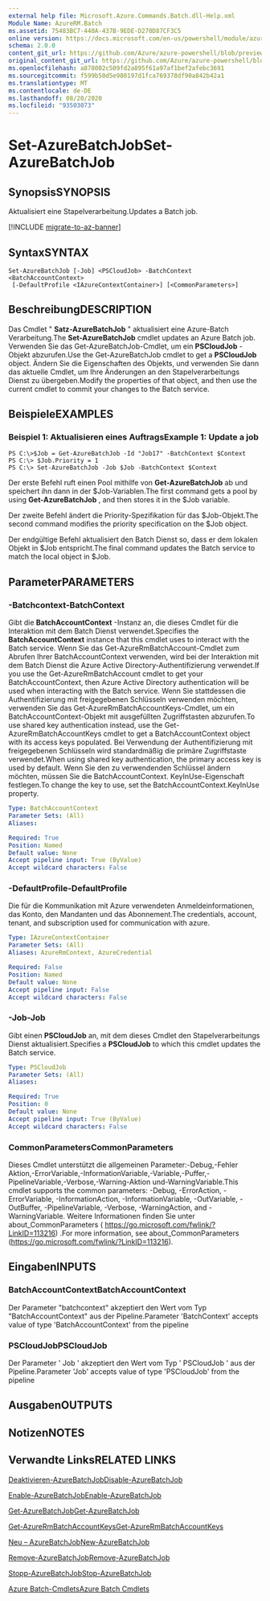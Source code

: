 ```yaml
---
external help file: Microsoft.Azure.Commands.Batch.dll-Help.xml
Module Name: AzureRM.Batch
ms.assetid: 75483BC7-440A-437B-9EDE-D270D87CF3C5
online version: https://docs.microsoft.com/en-us/powershell/module/azurerm.batch/set-azurebatchjob
schema: 2.0.0
content_git_url: https://github.com/Azure/azure-powershell/blob/preview/src/ResourceManager/AzureBatch/Commands.Batch/help/Set-AzureBatchJob.md
original_content_git_url: https://github.com/Azure/azure-powershell/blob/preview/src/ResourceManager/AzureBatch/Commands.Batch/help/Set-AzureBatchJob.md
ms.openlocfilehash: a878002c509fd2a895f61a97af1bef2afebc3691
ms.sourcegitcommit: f599b50d5e980197d1fca769378df90a842b42a1
ms.translationtype: MT
ms.contentlocale: de-DE
ms.lasthandoff: 08/20/2020
ms.locfileid: "93503073"
---
```

# <span data-ttu-id="ed7e1-101">Set-AzureBatchJob</span><span class="sxs-lookup"><span data-stu-id="ed7e1-101">Set-AzureBatchJob</span></span>

## <span data-ttu-id="ed7e1-102">Synopsis</span><span class="sxs-lookup"><span data-stu-id="ed7e1-102">SYNOPSIS</span></span>
<span data-ttu-id="ed7e1-103">Aktualisiert eine Stapelverarbeitung.</span><span class="sxs-lookup"><span data-stu-id="ed7e1-103">Updates a Batch job.</span></span>

[!INCLUDE [migrate-to-az-banner](../../includes/migrate-to-az-banner.md)]

## <span data-ttu-id="ed7e1-104">Syntax</span><span class="sxs-lookup"><span data-stu-id="ed7e1-104">SYNTAX</span></span>

```
Set-AzureBatchJob [-Job] <PSCloudJob> -BatchContext <BatchAccountContext>
 [-DefaultProfile <IAzureContextContainer>] [<CommonParameters>]
```

## <span data-ttu-id="ed7e1-105">Beschreibung</span><span class="sxs-lookup"><span data-stu-id="ed7e1-105">DESCRIPTION</span></span>
<span data-ttu-id="ed7e1-106">Das Cmdlet " **Satz-AzureBatchJob** " aktualisiert eine Azure-Batch Verarbeitung.</span><span class="sxs-lookup"><span data-stu-id="ed7e1-106">The **Set-AzureBatchJob** cmdlet updates an Azure Batch job.</span></span>
<span data-ttu-id="ed7e1-107">Verwenden Sie das Get-AzureBatchJob-Cmdlet, um ein **PSCloudJob** -Objekt abzurufen.</span><span class="sxs-lookup"><span data-stu-id="ed7e1-107">Use the Get-AzureBatchJob cmdlet to get a **PSCloudJob** object.</span></span>
<span data-ttu-id="ed7e1-108">Ändern Sie die Eigenschaften des Objekts, und verwenden Sie dann das aktuelle Cmdlet, um Ihre Änderungen an den Stapelverarbeitungs Dienst zu übergeben.</span><span class="sxs-lookup"><span data-stu-id="ed7e1-108">Modify the properties of that object, and then use the current cmdlet to commit your changes to the Batch service.</span></span>

## <span data-ttu-id="ed7e1-109">Beispiele</span><span class="sxs-lookup"><span data-stu-id="ed7e1-109">EXAMPLES</span></span>

### <span data-ttu-id="ed7e1-110">Beispiel 1: Aktualisieren eines Auftrags</span><span class="sxs-lookup"><span data-stu-id="ed7e1-110">Example 1: Update a job</span></span>
```
PS C:\>$Job = Get-AzureBatchJob -Id "Job17" -BatchContext $Context
PS C:\> $Job.Priority = 1
PS C:\> Set-AzureBatchJob -Job $Job -BatchContext $Context
```

<span data-ttu-id="ed7e1-111">Der erste Befehl ruft einen Pool mithilfe von **Get-AzureBatchJob** ab und speichert ihn dann in der $Job-Variablen.</span><span class="sxs-lookup"><span data-stu-id="ed7e1-111">The first command gets a pool by using **Get-AzureBatchJob** , and then stores it in the $Job variable.</span></span>

<span data-ttu-id="ed7e1-112">Der zweite Befehl ändert die Priority-Spezifikation für das $Job-Objekt.</span><span class="sxs-lookup"><span data-stu-id="ed7e1-112">The second command modifies the priority specification on the $Job object.</span></span>

<span data-ttu-id="ed7e1-113">Der endgültige Befehl aktualisiert den Batch Dienst so, dass er dem lokalen Objekt in $Job entspricht.</span><span class="sxs-lookup"><span data-stu-id="ed7e1-113">The final command updates the Batch service to match the local object in $Job.</span></span>

## <span data-ttu-id="ed7e1-114">Parameter</span><span class="sxs-lookup"><span data-stu-id="ed7e1-114">PARAMETERS</span></span>

### <span data-ttu-id="ed7e1-115">-Batchcontext</span><span class="sxs-lookup"><span data-stu-id="ed7e1-115">-BatchContext</span></span>
<span data-ttu-id="ed7e1-116">Gibt die **BatchAccountContext** -Instanz an, die dieses Cmdlet für die Interaktion mit dem Batch Dienst verwendet.</span><span class="sxs-lookup"><span data-stu-id="ed7e1-116">Specifies the **BatchAccountContext** instance that this cmdlet uses to interact with the Batch service.</span></span>
<span data-ttu-id="ed7e1-117">Wenn Sie das Get-AzureRmBatchAccount-Cmdlet zum Abrufen Ihrer BatchAccountContext verwenden, wird bei der Interaktion mit dem Batch Dienst die Azure Active Directory-Authentifizierung verwendet.</span><span class="sxs-lookup"><span data-stu-id="ed7e1-117">If you use the Get-AzureRmBatchAccount cmdlet to get your BatchAccountContext, then Azure Active Directory authentication will be used when interacting with the Batch service.</span></span> <span data-ttu-id="ed7e1-118">Wenn Sie stattdessen die Authentifizierung mit freigegebenen Schlüsseln verwenden möchten, verwenden Sie das Get-AzureRmBatchAccountKeys-Cmdlet, um ein BatchAccountContext-Objekt mit ausgefüllten Zugriffstasten abzurufen.</span><span class="sxs-lookup"><span data-stu-id="ed7e1-118">To use shared key authentication instead, use the Get-AzureRmBatchAccountKeys cmdlet to get a BatchAccountContext object with its access keys populated.</span></span> <span data-ttu-id="ed7e1-119">Bei Verwendung der Authentifizierung mit freigegebenen Schlüsseln wird standardmäßig die primäre Zugriffstaste verwendet.</span><span class="sxs-lookup"><span data-stu-id="ed7e1-119">When using shared key authentication, the primary access key is used by default.</span></span> <span data-ttu-id="ed7e1-120">Wenn Sie den zu verwendenden Schlüssel ändern möchten, müssen Sie die BatchAccountContext. KeyInUse-Eigenschaft festlegen.</span><span class="sxs-lookup"><span data-stu-id="ed7e1-120">To change the key to use, set the BatchAccountContext.KeyInUse property.</span></span>

```yaml
Type: BatchAccountContext
Parameter Sets: (All)
Aliases: 

Required: True
Position: Named
Default value: None
Accept pipeline input: True (ByValue)
Accept wildcard characters: False
```

### <span data-ttu-id="ed7e1-121">-DefaultProfile</span><span class="sxs-lookup"><span data-stu-id="ed7e1-121">-DefaultProfile</span></span>
<span data-ttu-id="ed7e1-122">Die für die Kommunikation mit Azure verwendeten Anmeldeinformationen, das Konto, den Mandanten und das Abonnement.</span><span class="sxs-lookup"><span data-stu-id="ed7e1-122">The credentials, account, tenant, and subscription used for communication with azure.</span></span>

```yaml
Type: IAzureContextContainer
Parameter Sets: (All)
Aliases: AzureRmContext, AzureCredential

Required: False
Position: Named
Default value: None
Accept pipeline input: False
Accept wildcard characters: False
```

### <span data-ttu-id="ed7e1-123">-Job</span><span class="sxs-lookup"><span data-stu-id="ed7e1-123">-Job</span></span>
<span data-ttu-id="ed7e1-124">Gibt einen **PSCloudJob** an, mit dem dieses Cmdlet den Stapelverarbeitungs Dienst aktualisiert.</span><span class="sxs-lookup"><span data-stu-id="ed7e1-124">Specifies a **PSCloudJob** to which this cmdlet updates the Batch service.</span></span>

```yaml
Type: PSCloudJob
Parameter Sets: (All)
Aliases: 

Required: True
Position: 0
Default value: None
Accept pipeline input: True (ByValue)
Accept wildcard characters: False
```

### <span data-ttu-id="ed7e1-125">CommonParameters</span><span class="sxs-lookup"><span data-stu-id="ed7e1-125">CommonParameters</span></span>
<span data-ttu-id="ed7e1-126">Dieses Cmdlet unterstützt die allgemeinen Parameter:-Debug,-Fehler Aktion,-ErrorVariable,-InformationVariable,-Variable,-Puffer,-PipelineVariable,-Verbose,-Warning-Aktion und-WarningVariable.</span><span class="sxs-lookup"><span data-stu-id="ed7e1-126">This cmdlet supports the common parameters: -Debug, -ErrorAction, -ErrorVariable, -InformationAction, -InformationVariable, -OutVariable, -OutBuffer, -PipelineVariable, -Verbose, -WarningAction, and -WarningVariable.</span></span> <span data-ttu-id="ed7e1-127">Weitere Informationen finden Sie unter about_CommonParameters ( https://go.microsoft.com/fwlink/?LinkID=113216) .</span><span class="sxs-lookup"><span data-stu-id="ed7e1-127">For more information, see about_CommonParameters (https://go.microsoft.com/fwlink/?LinkID=113216).</span></span>

## <span data-ttu-id="ed7e1-128">Eingaben</span><span class="sxs-lookup"><span data-stu-id="ed7e1-128">INPUTS</span></span>

### <span data-ttu-id="ed7e1-129">BatchAccountContext</span><span class="sxs-lookup"><span data-stu-id="ed7e1-129">BatchAccountContext</span></span>
<span data-ttu-id="ed7e1-130">Der Parameter "batchcontext" akzeptiert den Wert vom Typ "BatchAccountContext" aus der Pipeline.</span><span class="sxs-lookup"><span data-stu-id="ed7e1-130">Parameter 'BatchContext' accepts value of type 'BatchAccountContext' from the pipeline</span></span>

### <span data-ttu-id="ed7e1-131">PSCloudJob</span><span class="sxs-lookup"><span data-stu-id="ed7e1-131">PSCloudJob</span></span>
<span data-ttu-id="ed7e1-132">Der Parameter ' Job ' akzeptiert den Wert vom Typ ' PSCloudJob ' aus der Pipeline.</span><span class="sxs-lookup"><span data-stu-id="ed7e1-132">Parameter 'Job' accepts value of type 'PSCloudJob' from the pipeline</span></span>

## <span data-ttu-id="ed7e1-133">Ausgaben</span><span class="sxs-lookup"><span data-stu-id="ed7e1-133">OUTPUTS</span></span>

## <span data-ttu-id="ed7e1-134">Notizen</span><span class="sxs-lookup"><span data-stu-id="ed7e1-134">NOTES</span></span>

## <span data-ttu-id="ed7e1-135">Verwandte Links</span><span class="sxs-lookup"><span data-stu-id="ed7e1-135">RELATED LINKS</span></span>

[<span data-ttu-id="ed7e1-136">Deaktivieren-AzureBatchJob</span><span class="sxs-lookup"><span data-stu-id="ed7e1-136">Disable-AzureBatchJob</span></span>](./Disable-AzureBatchJob.md)

[<span data-ttu-id="ed7e1-137">Enable-AzureBatchJob</span><span class="sxs-lookup"><span data-stu-id="ed7e1-137">Enable-AzureBatchJob</span></span>](./Enable-AzureBatchJob.md)

[<span data-ttu-id="ed7e1-138">Get-AzureBatchJob</span><span class="sxs-lookup"><span data-stu-id="ed7e1-138">Get-AzureBatchJob</span></span>](./Get-AzureBatchJob.md)

[<span data-ttu-id="ed7e1-139">Get-AzureRmBatchAccountKeys</span><span class="sxs-lookup"><span data-stu-id="ed7e1-139">Get-AzureRmBatchAccountKeys</span></span>](./Get-AzureRmBatchAccountKeys.md)

[<span data-ttu-id="ed7e1-140">Neu – AzureBatchJob</span><span class="sxs-lookup"><span data-stu-id="ed7e1-140">New-AzureBatchJob</span></span>](./New-AzureBatchJob.md)

[<span data-ttu-id="ed7e1-141">Remove-AzureBatchJob</span><span class="sxs-lookup"><span data-stu-id="ed7e1-141">Remove-AzureBatchJob</span></span>](./Remove-AzureBatchJob.md)

[<span data-ttu-id="ed7e1-142">Stopp-AzureBatchJob</span><span class="sxs-lookup"><span data-stu-id="ed7e1-142">Stop-AzureBatchJob</span></span>](./Stop-AzureBatchJob.md)

[<span data-ttu-id="ed7e1-143">Azure Batch-Cmdlets</span><span class="sxs-lookup"><span data-stu-id="ed7e1-143">Azure Batch Cmdlets</span></span>](./AzureRM.Batch.md)


